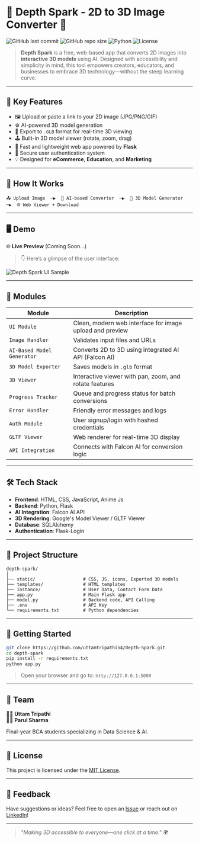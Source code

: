 # 🌊 Depth Spark - 2D to 3D Image Converter 🔁

![GitHub last commit](https://img.shields.io/github/last-commit/uttamtripathi54/depth-spark?color=cyan)
![GitHub repo size](https://img.shields.io/github/repo-size/uttamtripathi54/depth-spark?color=teal)
![Python](https://img.shields.io/badge/Built%20With-Python-blue?logo=python)
![License](https://img.shields.io/badge/License-MIT-green)

> **Depth Spark** is a free, web-based app that converts 2D images into **interactive 3D models** using AI. Designed with accessibility and simplicity in mind, this tool empowers creators, educators, and businesses to embrace 3D technology—without the steep learning curve.

---

## 🌟 Key Features

- 🖼️ Upload or paste a link to your 2D image (JPG/PNG/GIF)
- ⚙️ AI-powered 3D model generation
- 🔁 Export to `.GLB` format for real-time 3D viewing
- 🕹️ Built-in 3D model viewer (rotate, zoom, drag)
- 🚀 Fast and lightweight web app powered by **Flask**
- 🔐 Secure user authentication system
- 💡 Designed for **eCommerce**, **Education**, and **Marketing**

---

## 🧠 How It Works

```
📤 Upload Image  ─▶  🧠 AI-based Converter  ─▶  🧱 3D Model Generator  ─▶  🌐 Web Viewer + Download
```

---

## 🖥️ Demo

🌐 **Live Preview** (Coming Soon...)

> 👇 Here’s a glimpse of the user interface:

![Depth Spark UI Sample](https://your-image-link.com/sample-ui.gif)

---

## 🧩 Modules

| Module                     | Description                                                                 |
|---------------------------|-----------------------------------------------------------------------------|
| `UI Module`               | Clean, modern web interface for image upload and preview                    |
| `Image Handler`           | Validates input files and URLs                                              |
| `AI-Based Model Generator`| Converts 2D to 3D using integrated AI API (Falcon AI)                       |
| `3D Model Exporter`       | Saves models in `.glb` format                                               |
| `3D Viewer`               | Interactive viewer with pan, zoom, and rotate features                      |
| `Progress Tracker`        | Queue and progress status for batch conversions                             |
| `Error Handler`           | Friendly error messages and logs                                            |
| `Auth Module`             | User signup/login with hashed credentials                                   |
| `GLTF Viewer`             | Web renderer for real-time 3D display                                       |
| `API Integration`         | Connects with Falcon AI for conversion logic                                |

---

## 🛠️ Tech Stack

- **Frontend**: HTML, CSS, JavaScript, Anime Js
- **Backend**: Python, Flask
- **AI Integration**: Falcon AI API
- **3D Rendering**: Google's Model Viewer / GLTF Viewer
- **Database**: SQLAlchemy
- **Authentication**: Flask-Login

---

## 📂 Project Structure

```
depth-spark/
│
├── static/                  # CSS, JS, icons, Exported 3D models
├── templates/               # HTML templates
├── instance/                # User Data, Contact Form Data
├── app.py                   # Main Flask app
├── model.py                 # Backend code, API Calling
├── .env                     # API Key
└── requirements.txt         # Python dependencies
```

---

## 🚀 Getting Started

```bash
git clone https://github.com/uttamtripathi54/Depth-Spark.git
cd depth-spark
pip install -r requirements.txt
python app.py
```

> Open your browser and go to: `http://127.0.0.1:5000`

---

## 🙌 Team

👨‍💻 **Uttam Tripathi**  
👩‍💻 **Parul Sharma**

Final-year BCA students specializing in Data Science & AI.

---

## 📄 License

This project is licensed under the [MIT License](LICENSE).

---

## 💬 Feedback

Have suggestions or ideas? Feel free to open an [Issue](https://github.com/uttamtripathi54/depth-spark/issues) or reach out on [LinkedIn](https://www.linkedin.com/in/uttam-tripathi-8421b2290)!

---

> _"Making 3D accessible to everyone—one click at a time."_ 🌍
